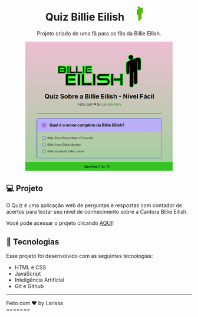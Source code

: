 <h1 align="center"> Quiz Billie Eilish <img alt="blohsh" src="Billie-Eilish-Logo.png" width="70"></h1>

<p align="center">
Projeto criado de uma fã para os fãs da Billie Eilish.
</p>



<p align="center">
  <img alt="Quiz Billie Eilish" src="quizbillie.png"
  width="400", >
</p>

## 💻 Projeto

O Quiz é uma aplicação web de perguntas e respostas com contador de acertos para testar seu nível de conhecimento sobre a Cantora Billie Eilish.

<p> Você pode acessar o projeto clicando <a href="https://larissak0.github.io/quiz-billieeilish/" target="_blank">AQUI</a>! </p>

## 🚀 Tecnologias

Esse projeto foi desenvolvido com as seguintes tecnologias:

- HTML e CSS
- JavaScript
- Inteligência Artificial
- Git e Github

------

<footer>Feito com ♥ by Larissa</footer>
=======
